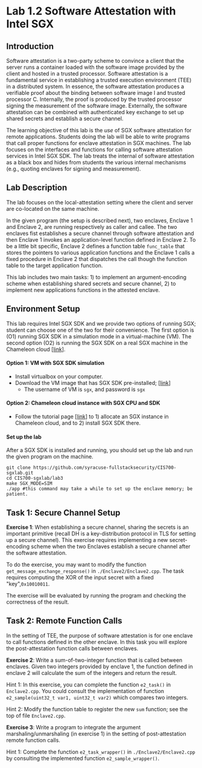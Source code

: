 Lab 1.2 Software Attestation with Intel SGX
===

Introduction
---

Software attestation is a two-party scheme to convince a client that the server runs a container loaded with the software image provided by the client and hosted in a trusted processor. Software attestation is a fundamental service in establishing a trusted execution environment (TEE) in a distributed system. In essence, the software attestation produces a verifiable proof about the binding between software image I and trusted processor C. Internally, the proof is produced by the trusted processor signing the measurement of the software image. Externally, the software attestation can be combined with authenticated key exchange to set up shared secrets and establish a secure channel.

The learning objective of this lab is the *use* of SGX software attestation for remote applications. Students doing the lab will be able to write programs that call proper functions for enclave attestation in SGX machines. The lab focuses on the interfaces and functions for calling software attestation services in Intel SGX SDK. The lab treats the internal of software attestation as a black box and hides from students the various internal mechanisms (e.g., quoting enclaves for signing and measurement).

Lab Description
---

The lab focuses on the local-attestation setting where the client and server are co-located on the same machine. 

In the given program (the setup is described next), two enclaves, Enclave 1 and Enclave 2, are running respectively as caller and callee. The two enclaves fist establishes a secure channel through software attestation and then Enclave 1 invokes an application-level function defined in Enclave 2. To be a little bit specific, Enclave 2 defines a function table `func_table` that stores the pointers to various application functions and the Enclave 1 calls a fixed procedure in Enclave 2 that dispatches the call though the function table to the target application function.

This lab includes two main tasks: 1) to implement an argument-encoding scheme when establishing shared secrets and secure channel, 2) to implement new applications functions in the attested enclave.

Environment Setup
---

This lab requires Intel SGX SDK and we provide two options of running SGX; student can choose one of the two for their convenience. The first option is (O1) running SGX SDK in a simulation mode in a virtual-machine (VM). The second option (O2) is running the SGX SDK on a real SGX machine in the Chameleon cloud [[link](https://www.chameleoncloud.org/)].

#### Option 1: VM with SGX SDK simulation

- Install virtualbox on your computer.
- Download the VM image that has SGX SDK pre-installed; [[link](https://drive.google.com/file/d/1f34XLRPsToIHg6Fd6fKqbENQfMY3EkDm/view?usp=sharing)]
    - The username of VM is `sgx`, and password is `sgx`

#### Option 2: Chameleon cloud instance with SGX CPU and SDK

- Follow the tutorial page [[link](chameleon-tutorial.md)] to 1) allocate an SGX instance in Chameleon cloud, and to 2) install SGX SDK there.

#### Set up the lab


After a SGX SDK is installed and running, you should set up the lab and run the given program on the machine.

```
git clone https://github.com/syracuse-fullstacksecurity/CIS700-sgxlab.git
cd CIS700-sgxlab/lab3
make SGX_MODE=SIM
./app #this command may take a while to set up the enclave memory; be patient.
```

Task 1: Secure Channel Setup
---

**Exercise 1**: When establishing a secure channel, sharing the secrets is an important primitive (recall DH is a key-distribution protocol in TLS for setting up a secure channel). This exercise requires implementing a new secret-encoding scheme when the two Enclaves establish a secure channel after the software attestation.

To do the exercise, you may want to modify the function `get_message_exchange_response()` in  `./Enclave2/Enclave2.cpp`. The task requires computing the XOR of the input secret with a fixed "key",`0x10010011`.

The exercise will be evaluated by running the program and checking the correctness of the result.

Task 2: Remote Function Calls
---

In the setting of TEE, the purpose of software attestation is for one enclave to call functions defined in the other enclave. In this task you will explore the  post-attestation function calls between enclaves.

**Exercise 2**: Write a sum-of-two-integer function that is called between enclaves. Given two integers provided by enclave 1, the function defined in enclave 2 will calculate the sum of the integers and return the result.

Hint 1: In this exercise, you can complete the function `e2_task()` in `Enclave2.cpp`. You could consult the implementation of function `e2_sample(uint32_t var1, uint32_t var2)` which compares two integers.

Hint 2: Modify the function table to register the new `sum` function; see the top of file `Enclave2.cpp`.

**Exercise 3**: Write a program to integrate the argument marshaling/unmarshaling (in exercise 1) in the setting of post-attestation remote function calls. 

Hint 1: Complete the function `e2_task_wrapper()` in `./Enclave2/Enclave2.cpp` by consulting the implemented function
`e2_sample_wrapper()`.

